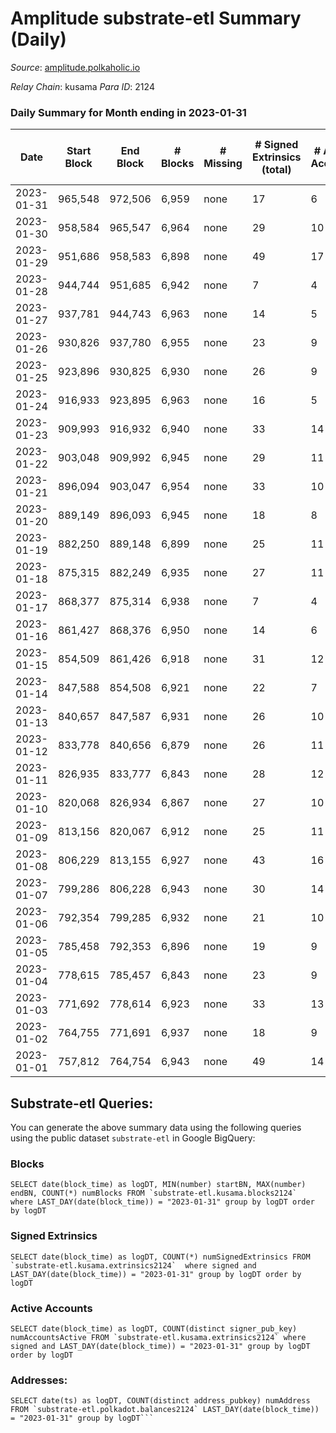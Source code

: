 # Amplitude substrate-etl Summary (Daily)

_Source_: [amplitude.polkaholic.io](https://amplitude.polkaholic.io)

*Relay Chain*: kusama
*Para ID*: 2124



### Daily Summary for Month ending in 2023-01-31


| Date | Start Block | End Block | # Blocks | # Missing | # Signed Extrinsics (total) | # Active Accounts | # Addresses with Balances | # Events | # Transfers | # XCM Transfers In | # XCM Transfers Out |
| ---- | ----------- | --------- | -------- | --------- | --------------------------- | ----------------- | ------------------------- | -------- | ----------- | ------------------ | ------------------- |
| 2023-01-31 | 965,548 | 972,506 | 6,959 | none  | 17 | 6 | 727 | 14,046 |   |   |   |
| 2023-01-30 | 958,584 | 965,547 | 6,964 | none  | 29 | 10 | 727 | 14,139 |   |   |   |
| 2023-01-29 | 951,686 | 958,583 | 6,898 | none  | 49 | 17 | 727 | 14,119 |   |   |   |
| 2023-01-28 | 944,744 | 951,685 | 6,942 | none  | 7 | 4 | 727 | 13,954 |   |   |   |
| 2023-01-27 | 937,781 | 944,743 | 6,963 | none  | 14 | 5 | 727 | 14,040 |   |   |   |
| 2023-01-26 | 930,826 | 937,780 | 6,955 | none  | 23 | 9 | 727 | 14,079 |   |   |   |
| 2023-01-25 | 923,896 | 930,825 | 6,930 | none  | 26 | 9 | 727 | 14,049 |   |   |   |
| 2023-01-24 | 916,933 | 923,895 | 6,963 | none  | 16 | 5 | 727 | 14,047 |   |   |   |
| 2023-01-23 | 909,993 | 916,932 | 6,940 | none  | 33 | 14 | 727 | 14,118 |   |   |   |
| 2023-01-22 | 903,048 | 909,992 | 6,945 | none  | 29 | 11 | 727 | 14,105 |   |   |   |
| 2023-01-21 | 896,094 | 903,047 | 6,954 | none  | 33 | 10 | 727 | 14,144 |   |   |   |
| 2023-01-20 | 889,149 | 896,093 | 6,945 | none  | 18 | 8 | 727 | 14,031 |   |   |   |
| 2023-01-19 | 882,250 | 889,148 | 6,899 | none  | 25 | 11 | 727 | 13,982 |   |   |   |
| 2023-01-18 | 875,315 | 882,249 | 6,935 | none  | 27 | 11 | 727 | 14,069 |   |   |   |
| 2023-01-17 | 868,377 | 875,314 | 6,938 | none  | 7 | 4 | 727 | 13,944 |   |   |   |
| 2023-01-16 | 861,427 | 868,376 | 6,950 | none  | 14 | 6 | 727 | 14,017 |   |   |   |
| 2023-01-15 | 854,509 | 861,426 | 6,918 | none  | 31 | 12 | 727 | 14,065 |   |   |   |
| 2023-01-14 | 847,588 | 854,508 | 6,921 | none  | 22 | 7 | 727 | 14,009 |   |   |   |
| 2023-01-13 | 840,657 | 847,587 | 6,931 | none  | 26 | 10 | 727 | 14,051 |   |   |   |
| 2023-01-12 | 833,778 | 840,656 | 6,879 | none  | 26 | 11 | 727 | 13,945 |   |   |   |
| 2023-01-11 | 826,935 | 833,777 | 6,843 | none  | 28 | 12 | 727 | 13,884 |   |   |   |
| 2023-01-10 | 820,068 | 826,934 | 6,867 | none  | 27 | 10 | 727 | 13,928 |   |   |   |
| 2023-01-09 | 813,156 | 820,067 | 6,912 | none  | 25 | 11 | 727 | 14,008 |   |   |   |
| 2023-01-08 | 806,229 | 813,155 | 6,927 | none  | 43 | 16 | 727 | 14,172 |   |   |   |
| 2023-01-07 | 799,286 | 806,228 | 6,943 | none  | 30 | 14 | 727 | 14,100 |   |   |   |
| 2023-01-06 | 792,354 | 799,285 | 6,932 | none  | 21 | 10 | 727 | 14,021 |   |   |   |
| 2023-01-05 | 785,458 | 792,353 | 6,896 | none  | 19 | 9 | 727 | 13,939 |   |   |   |
| 2023-01-04 | 778,615 | 785,457 | 6,843 | none  | 23 | 9 | 727 | 13,858 |   |   |   |
| 2023-01-03 | 771,692 | 778,614 | 6,923 | none  | 33 | 13 | 727 | 14,081 |   |   |   |
| 2023-01-02 | 764,755 | 771,691 | 6,937 | none  | 18 | 9 | 727 | 14,016 |   |   |   |
| 2023-01-01 | 757,812 | 764,754 | 6,943 | none  | 49 | 14 | 727 | 14,216 |   |   |   |

## Substrate-etl Queries:
You can generate the above summary data using the following queries using the public dataset `substrate-etl` in Google BigQuery:


### Blocks
```
SELECT date(block_time) as logDT, MIN(number) startBN, MAX(number) endBN, COUNT(*) numBlocks FROM `substrate-etl.kusama.blocks2124`  where LAST_DAY(date(block_time)) = "2023-01-31" group by logDT order by logDT
```


### Signed Extrinsics
```
SELECT date(block_time) as logDT, COUNT(*) numSignedExtrinsics FROM `substrate-etl.kusama.extrinsics2124`  where signed and LAST_DAY(date(block_time)) = "2023-01-31" group by logDT order by logDT
```


### Active Accounts
```
SELECT date(block_time) as logDT, COUNT(distinct signer_pub_key) numAccountsActive FROM `substrate-etl.kusama.extrinsics2124` where signed and LAST_DAY(date(block_time)) = "2023-01-31" group by logDT order by logDT
```


### Addresses:
```
SELECT date(ts) as logDT, COUNT(distinct address_pubkey) numAddress FROM `substrate-etl.polkadot.balances2124` LAST_DAY(date(block_time)) = "2023-01-31" group by logDT```

